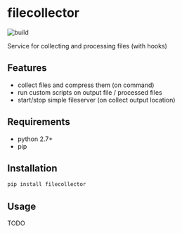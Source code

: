 # filecollector

![build](https://github.com/oleewere/filecollector/workflows/build/badge.svg)

Service for collecting and processing files (with hooks)

## Features

- collect files and compress them (on command)
- run custom scripts on output file / processed files
- start/stop simple fileserver (on collect output location)

## Requirements

- python 2.7+
- pip

## Installation

```bash
pip install filecollector
```

## Usage

TODO

